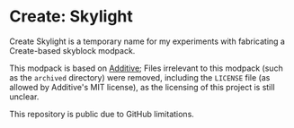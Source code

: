 # Create: Skylight
Create Skylight is a temporary name for my experiments with fabricating a Create-based skyblock modpack.

This modpack is based on [Additive](https://github.com/skywardmc/additive); Files irrelevant to this modpack (such as the `archived` directory) were removed, including the `LICENSE` file (as allowed by Additive's MIT license), as the licensing of this project is still unclear.

This repository is public due to GitHub limitations.
